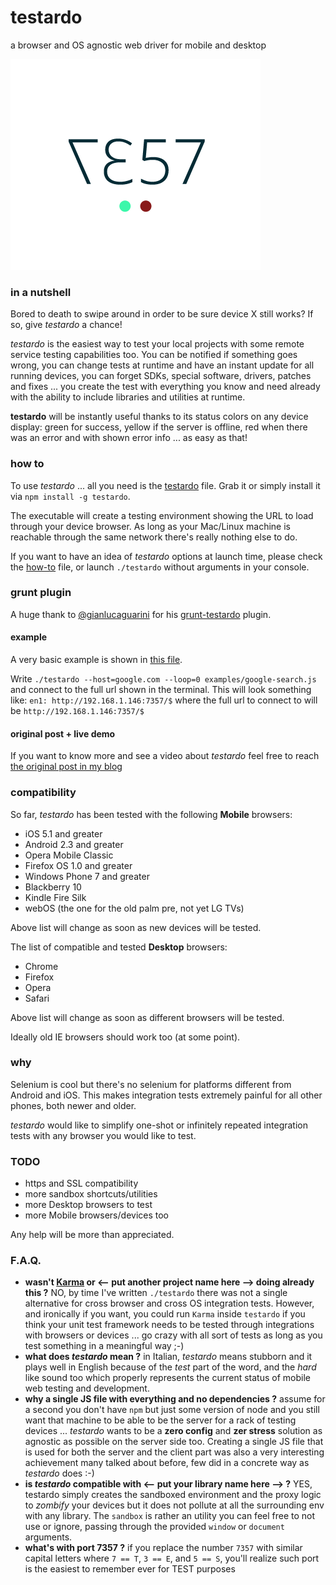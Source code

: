 testardo
===============================================================
  a browser and OS agnostic web driver for mobile and desktop


![7357](testardo_bright.png)


### in a nutshell
Bored to death to swipe around in order to be sure device X still works? If so, give _testardo_ a chance!

_testardo_ is the easiest way to test your local projects with some remote service testing capabilities too.
You can be notified if something goes wrong, you can change tests at runtime and have an instant update for all running devices, you can forget SDKs, special software, drivers, patches and fixes ... you create the test with everything you know and need already with the ability to include libraries and utilities at runtime.

**testardo** will be instantly useful thanks to its status colors on any device display: green for success, yellow if the server is offline, red when there was an error and with shown error info ... as easy as that!


### how to
To use _testardo_ ... all you need is the [testardo](build/testardo) file. Grab it or simply install it via `npm install -g testardo`.

The executable will create a testing environment showing the URL to load through your device browser.
As long as your Mac/Linux machine is reachable through the same network there's really nothing else to do.

If you want to have an idea of _testardo_ options at launch time, please check the [how-to](src/server/how-to.js) file, or launch `./testardo` without arguments in your console.


### grunt plugin
A huge thank to [@gianlucaguarini](https://twitter.com/gianlucaguarini) for his [grunt-testardo](https://github.com/GianlucaGuarini/grunt-testardo#grunt-testardo-) plugin.

#### example
A very basic example is shown in [this file](examples/google-search.js).

Write `./testardo --host=google.com --loop=0 examples/google-search.js` and connect to the full url shown in the terminal.
This will look something like: `en1: http://192.168.1.146:7357/$` where the full url to connect to will be `http://192.168.1.146:7357/$`

#### original post + live demo
If you want to know more and see a video about _testardo_ feel free to reach [the original post in my blog](http://webreflection.blogspot.com/2014/01/testardo-browser-agnostic-js-web-driver.html)


### compatibility
So far, _testardo_ has been tested with the following **Mobile** browsers:

  * iOS 5.1 and greater
  * Android 2.3 and greater
  * Opera Mobile Classic
  * Firefox OS 1.0 and greater
  * Windows Phone 7 and greater
  * Blackberry 10
  * Kindle Fire Silk
  * webOS (the one for the old palm pre, not yet LG TVs)

Above list will change as soon as new devices will be tested.

The list of compatible and tested **Desktop** browsers:

  * Chrome
  * Firefox
  * Opera
  * Safari

Above list will change as soon as different browsers will be tested.

Ideally old IE browsers should work too (at some point).


### why
Selenium is cool but there's no selenium for platforms different from Android and iOS.
This makes integration tests extremely painful for all other phones, both newer and older.

_testardo_ would like to simplify one-shot or infinitely repeated integration tests with any browser you would like to test.


### TODO

  * https and SSL compatibility
  * more sandbox shortcuts/utilities
  * more Desktop browsers to test
  * more Mobile browsers/devices too

Any help will be more than appreciated.

### F.A.Q.

  * **wasn't [Karma](http://karma-runner.github.io/) or <-- put another project name here --> doing already this ?** NO, by time I've written `./testardo` there was not a single alternative for cross browser and cross OS integration tests. However, and ironically if you want, you could run `Karma` inside `testardo` if you think your unit test framework needs to be tested through integrations with browsers or devices ... go crazy with all sort of tests as long as you test something in a meaningful way ;-)
  * **what does _testardo_ mean ?** in Italian, _testardo_ means stubborn and it plays well in English because of the _test_ part of the word, and the _hard_ like sound too which properly represents the current status of mobile web testing and development.
  * **why a single JS file with everything and no dependencies ?** assume for a second you don't have `npm` but just some version of node and you still want that machine to be able to be the server for a rack of testing devices ... _testardo_ wants to be a **zero config** and **zer stress** solution as agnostic as possible on the server side too. Creating a single JS file that is used for both the server and the client part was also a very interesting achievement many talked about before, few did in a concrete way as _testardo_ does :-)
  * **is _testardo_ compatible with <-- put your library name here --> ?** YES, testardo simply creates the sandboxed environment and the proxy logic to _zombify_ your devices but it does not pollute at all the surrounding env with any library. The `sandbox` is rather an utility you can feel free to not use or ignore, passing through the provided `window` or `document` arguments.
  * **what's with port 7357 ?** if you replace the number `7357` with similar capital letters where `7 == T`, `3 == E`, and `5 == S`, you'll realize such port is the easiest to remember ever for TEST purposes
